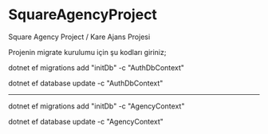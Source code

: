 # SquareAgencyProject
Square Agency Project / Kare Ajans Projesi

Projenin migrate kurulumu için şu kodları giriniz;

dotnet ef migrations add "initDb" -c "AuthDbContext"

dotnet ef database update -c "AuthDbContext"

-----------------------------------------------------
dotnet ef migrations add "initDb" -c "AgencyContext"

dotnet ef database update -c "AgencyContext"

